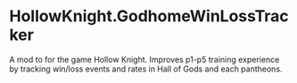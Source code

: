 # HollowKnight.GodhomeWinLossTracker
 A mod to for the game Hollow Knight. Improves p1-p5 training experience by tracking win/loss events and rates in Hall of Gods and each pantheons.
